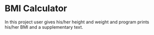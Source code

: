 # BMI Calculator
In this project user gives his/her height and weight and program prints his/her BMI and a supplementary text. 
